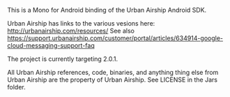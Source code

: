 This is a Mono for Android binding of the Urban Airship Android SDK.

Urban Airship has links to the various vesions here: http://urbanairship.com/resources/
See also https://support.urbanairship.com/customer/portal/articles/634914-google-cloud-messaging-support-faq

The project is currently targeting 2.0.1.

All Urban Airship references, code, binaries, and anything thing else from Urban Airship are the property of Urban Airship.
See LICENSE in the Jars folder.